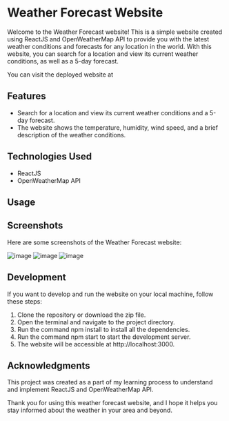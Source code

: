 # Weather Forecast Website
Welcome to the Weather Forecast website! This is a simple website created using ReactJS and OpenWeatherMap API to provide you with the latest weather conditions and forecasts for any location in the world. With this website, you can search for a location and view its current weather conditions, as well as a 5-day forecast.

You can visit the deployed website at 

## Features
- Search for a location and view its current weather conditions and a 5-day forecast.
- The website shows the temperature, humidity, wind speed, and a brief description of the weather conditions.
## Technologies Used
- ReactJS 
- OpenWeatherMap API
## Usage

## Screenshots
Here are some screenshots of the Weather Forecast website:

![image](https://user-images.githubusercontent.com/83646765/218955421-272832f4-54ce-4660-b812-4f9d818ba0b1.png)
![image](https://user-images.githubusercontent.com/83646765/218955872-068e0d2e-8b8d-43ae-aa8c-db9379d8f80b.png)
![image](https://user-images.githubusercontent.com/83646765/218955992-4c9c702c-ce6e-4b04-9dda-c0044dc8c87e.png)

## Development
If you want to develop and run the website on your local machine, follow these steps:

1. Clone the repository or download the zip file.
2. Open the terminal and navigate to the project directory.
3. Run the command npm install to install all the dependencies.
4. Run the command npm start to start the development server.
5. The website will be accessible at http://localhost:3000.
## Acknowledgments
This project was created as a part of my learning process to understand and implement ReactJS and OpenWeatherMap API.

Thank you for using this weather forecast website, and I hope it helps you stay informed about the weather in your area and beyond.
